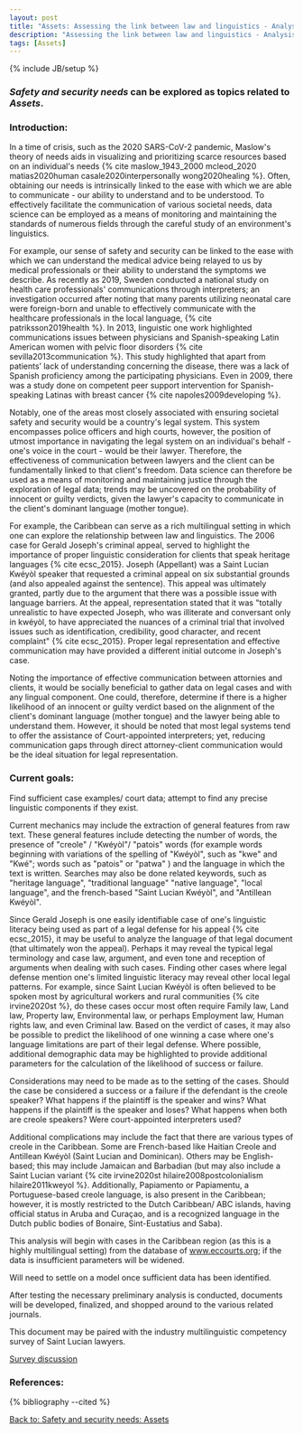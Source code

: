 ```yaml
---
layout: post
title: "Assets: Assessing the link between law and linguistics - Analysis"
description: "Assessing the link between law and linguistics - Analysis"
tags: [Assets]
---
```

{% include JB/setup %}


### __*Safety and security needs*__ can be explored as topics related to __*Assets*__.

### Introduction:

In a time of crisis, such as the 2020 SARS-CoV-2 pandemic, Maslow's theory of needs aids in visualizing and prioritizing scarce resources based on an individual's needs {% cite maslow_1943_2000 mcleod_2020 matias2020human casale2020interpersonally wong2020healing %}. Often, obtaining our needs is intrinsically linked to the ease with which we are able to communicate - our ability to understand and to be understood. To effectively facilitate the communication of various societal needs, data science can be employed as a means of monitoring and maintaining the standards of numerous fields through the careful study of an environment's linguistics.

For example, our sense of safety and security can be linked to the ease with which we can understand the medical advice being relayed to us by medical professionals or their ability to understand the symptoms we describe. As recently as 2019, Sweden conducted a national study on health care professionals' communications through interpreters; an investigation occurred after noting that many parents utilizing neonatal care were foreign-born and unable to effectively communicate with the healthcare professionals in the local language, {% cite patriksson2019health %}.  In 2013, linguistic one work highlighted communications issues between physicians and Spanish-speaking Latin American women with pelvic floor disorders {% cite sevilla2013communication %}. This study highlighted that apart from patients’ lack of understanding concerning the disease, there was a lack of Spanish proficiency among the participating physicians. Even in 2009, there was a study done on competent peer support intervention for Spanish-speaking Latinas with breast cancer {% cite napoles2009developing %}. 

Notably, one of the areas most closely associated with ensuring societal safety and security would be a country's legal system. This system encompasses police officers and high courts, however, the position of utmost importance in navigating the legal system on an individual's behalf - one's voice in the court - would be their lawyer. Therefore, the effectiveness of communication between lawyers and the client can be fundamentally linked to that client's freedom. Data science can therefore be used as a means of monitoring and maintaining justice through the exploration of legal data; trends may be uncovered on the probability of innocent or guilty verdicts, given the lawyer's capacity to communicate in the client's dominant language (mother tongue).

For example, the Caribbean can serve as a rich multilingual setting in which one can explore the relationship between law and linguistics. The 2006 case for Gerald Joseph's criminal appeal, served to highlight the importance of proper linguistic consideration for clients that speak heritage languages {% cite ecsc_2015}. Joseph (Appellant) was a Saint Lucian Kwéyòl speaker that requested a criminal appeal on six substantial grounds (and also appealed against the sentence). This appeal was ultimately granted, partly due to the argument that there was a possible issue with language barriers. At the appeal, representation stated that it was "totally unrealistic to have expected Joseph, who was illiterate and conversant only in kwéyòl, to have appreciated the nuances of a criminal trial that involved issues such as identification, credibility, good character, and recent complaint" {% cite ecsc_2015}. Proper legal representation and effective communication may have provided a different initial outcome in Joseph's case.

Noting the importance of effective communication between attornies and clients, it would be socially beneficial to gather data on legal cases and with any lingual component. One could, therefore, determine if there is a higher likelihood of an innocent or guilty verdict based on the alignment of the client's dominant language (mother tongue) and the lawyer being able to understand them. However, it should be noted that most legal systems tend to offer the assistance of Court-appointed interpreters; yet, reducing communication gaps through direct attorney-client communication would be the ideal situation for legal representation.

### Current goals:

Find sufficient case examples/ court data; attempt to find any precise linguistic components if they exist.

Current mechanics may include the extraction of general features from raw text. These general features include detecting the number of words, the presence of "creole" / "Kwéyòl"/ "patois" words (for example words beginning with variations of the spelling of "Kwéyòl", such as "kwe" and "Kwé"; words such as "patois" or "patwa" ) and the language in which the text is written. Searches may also be done related keywords, such as "heritage language", "traditional language" "native language", "local language", and the french-based "Saint Lucian Kwéyòl", and "Antillean Kwéyòl".

Since Gerald Joseph is one easily identifiable case of one's linguistic literacy being used as part of a legal defense for his appeal {% cite ecsc_2015}, it may be useful to analyze the language of that legal document (that ultimately won the appeal). Perhaps it may reveal the typical legal terminology and case law, argument, and even tone and reception of arguments when dealing with such cases. Finding other cases where legal defense mention one's limited linguistic literacy may reveal other local legal patterns. For example, since Saint Lucian Kwéyòl is often believed to be spoken most by agricultural workers and rural communities  {% cite irvine2020st %}, do these cases occur most often require Family law, Land law, Property law, Environmental law, or perhaps Employment law, Human rights law, and even Criminal law. Based on the verdict of cases, it may also be possible to predict the likelihood of one winning a case where one's language limitations are part of their legal defense. Where possible, additional demographic data may be highlighted to provide additional parameters for the calculation of the likelihood of success or failure.

Considerations may need to be made as to the setting of the cases. Should the case be considered a success or a failure if the defendant is the creole speaker? What happens if the plaintiff is the speaker and wins? What happens if the plaintiff is the speaker and loses? What happens when both are creole speakers? Were court-appointed interpreters used? 

Additional complications may include the fact that there are various types of creole in the Caribbean. Some are French-based like Haitian Creole and Antillean Kwéyòl (Saint Lucian and Dominican). Others may be English-based; this may include Jamaican and Barbadian (but may also include a Saint Lucian variant {% cite irvine2020st hilaire2008postcolonialism hilaire2011kweyol %}. Additionally, Papiamento or Papiamentu, a Portuguese-based creole language, is also present in the Caribbean; however, it is mostly restricted to the Dutch Caribbean/ ABC islands, having official status in Aruba and Curaçao, and is a recognized language in the Dutch public bodies of Bonaire, Sint-Eustatius and Saba).

This analysis will begin with cases in the Caribbean region (as this is a highly multilingual setting) from the database of www.eccourts.org; if the data is insufficient parameters will be widened.

Will need to settle on a model once sufficient data has been identified.

After testing the necessary preliminary analysis is conducted, documents will be developed, finalized, and shopped around to the various related journals.

This document may be paired with the industry multilinguistic competency survey of Saint Lucian lawyers.

[Survey discussion](https://llord1.github.io/2020/08/26/AssetsSLUlawsurvey)





### References:

{% bibliography --cited %}


[Back to: Safety and security needs: Assets](https://llord1.github.io/2020/07/08/Assets)



